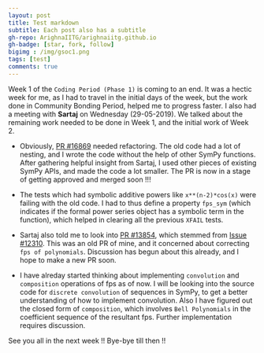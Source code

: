```yaml
---
layout: post
title: Test markdown
subtitle: Each post also has a subtitle
gh-repo: ArighnaIITG/arighnaiitg.github.io
gh-badge: [star, fork, follow]
bigimg : /img/gsoc1.png
tags: [test]
comments: true
---
```


Week 1 of the `Coding Period (Phase 1)` is coming to an end. It was a hectic week for me, as I had to travel in the initial days of the week, but the work done in Community Bonding Period, helped me to progress faster. I also had a meeting with **Sartaj** on Wednesday (29-05-2019). We talked about the remaining work needed to be done in Week 1, and the initial work of Week 2.

   - Obviously, [PR #16869](https://github.com/sympy/sympy/pull/16869) needed refactoring. The old code had a lot of nesting, and I wrote the code without the help of other SymPy functions. After gathering helpful insight from Sartaj, I used other pieces of existing SymPy APIs, and made the code a lot smaller. The PR is now in a stage of getting approved and merged soon !!!
   
   - The tests which had symbolic additive powers like `x**(n-2)*cos(x)` were failing with the old code. I had to thus define a property `fps_sym` (which indicates if the formal power series object has a symbolic term in the function), which helped in clearing all the previous `XFAIL` tests.
   
   - Sartaj also told me to look into [PR #13854](https://github.com/sympy/sympy/pull/13854), which stemmed from [Issue #12310](https://github.com/sympy/sympy/issues/12310). This was an old PR of mine, and it concerned about correcting `fps of polynomials`. Discussion has begun about this already, and I hope to make a new PR soon.
   
   - I have alreday started thinking about implementing `convolution` and `composition` operations of fps as of now. I will be looking into the source code for `discrete convolution` of sequences in SymPy, to get a better understanding of how to implement convolution. Also I have figured out the closed form of `composition`, which involves `Bell Polynomials` in the coefficient sequence of the resultant fps. Further implementation requires discussion.
   
See you all in the next week !! Bye-bye till then !!

